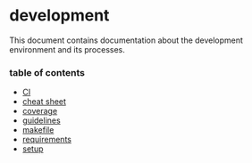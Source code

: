 # development
This document contains documentation about the development environment and its
processes.

### table of contents
- [CI](ci.md)
- [cheat sheet](cheat_sheet.md)
- [coverage](coverage.md)
- [guidelines](guidelines.md)
- [makefile](makefile.md)
- [requirements](requirements.md)
- [setup](setup.md)
